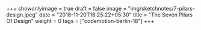+++
showonlyimage = true
draft = false
image = "img/sketchnotes/7-pilars-design.jpeg"
date = "2018-11-20T18:25:22+05:30"
title = "The Seven Pilars Of Design"
weight = 0
tags = ["codemotion-berlin-18"]
+++


